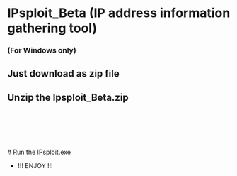 # IPsploit_Beta (IP address information gathering tool)

### (For Windows only)

## Just download as zip file
## Unzip the Ipsploit_Beta.zip
<br>
<br>
<br>
<br>
<br>
# Run the IPsploit.exe
 
* !!! ENJOY !!!
